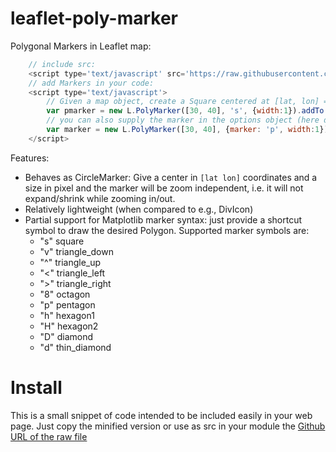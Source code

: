 # leaflet-poly-marker

Polygonal Markers in Leaflet map:

```javascript
    // include src:
    <script type='text/javascript' src='https://raw.githubusercontent.com/rizac/leaflet-poly-marker/main/PolyMarker.js'>
    // add Markers in your code:
    <script type='text/javascript'>
        // Given a map object, create a Square centered at [lat, lon] = [30, 40]:
        var pmarker = new L.PolyMarker([30, 40], 's', {width:1}).addTo(map);
        // you can also supply the marker in the options object (here draw a Pentagon):
        var marker = new L.PolyMarker([30, 40], {marker: 'p', width:1}).addTo(map);
    </script>
```

Features:

- Behaves as CircleMarker: Give a center in `[lat lon]` coordinates and a size in
  pixel and the marker will be zoom independent, i.e. it will not expand/shrink 
  while zooming in/out.
- Relatively lightweight (when compared to e.g., DivIcon)
- Partial support for Matplotlib marker syntax: just provide a shortcut symbol
  to draw the desired Polygon. Supported marker symbols are:
  - "s" square
  - "v" triangle_down
  - "^" triangle_up
  - "<" triangle_left
  - ">" triangle_right
  - "8" octagon
  - "p" pentagon
  - "h" hexagon1
  - "H" hexagon2
  - "D" diamond
  - "d" thin_diamond

# Install

This is a small snippet of code intended to be included easily in your web page.
Just copy the minified version or use as src in your module the [Github URL of
the raw file](https://raw.githubusercontent.com/rizac/leaflet-poly-marker/main/PolyMarker.js) 



